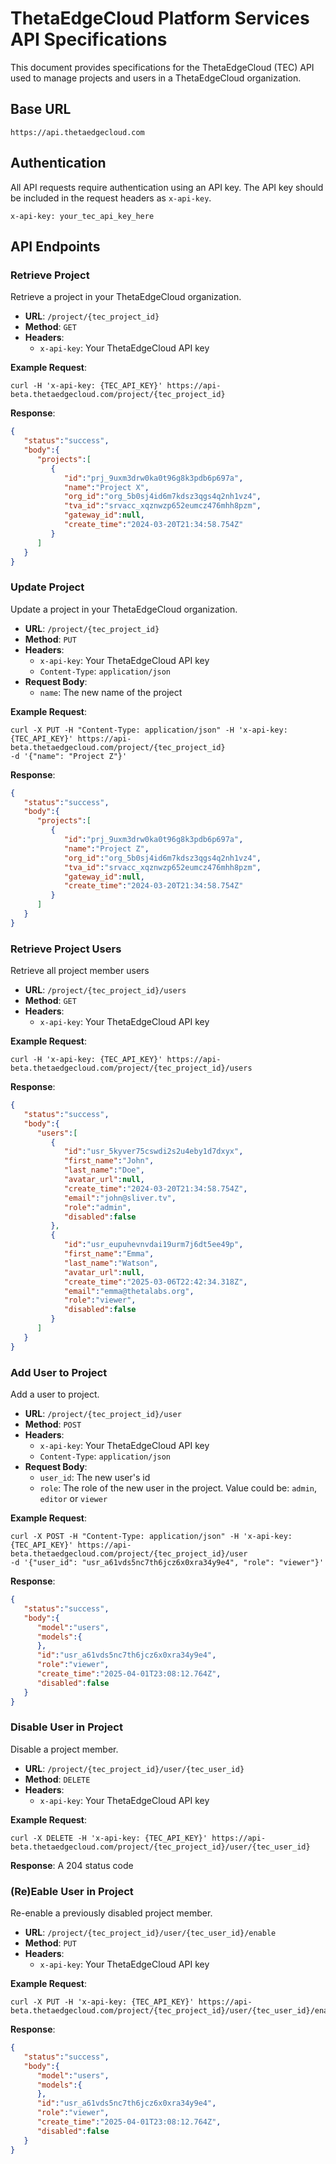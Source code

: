 # ThetaEdgeCloud Platform Services API Specifications

This document provides specifications for the ThetaEdgeCloud (TEC) API used to manage projects and users in a ThetaEdgeCloud organization.

## Base URL

```
https://api.thetaedgecloud.com
```

## Authentication

All API requests require authentication using an API key. The API key should be included in the request headers as `x-api-key`.

```
x-api-key: your_tec_api_key_here
```

## API Endpoints

### Retrieve Project

Retrieve a project in your ThetaEdgeCloud organization.

- **URL**: `/project/{tec_project_id}`
- **Method**: `GET`
- **Headers**:
  - `x-api-key`: Your ThetaEdgeCloud API key

**Example Request**:
```curl
curl -H 'x-api-key: {TEC_API_KEY}' https://api-beta.thetaedgecloud.com/project/{tec_project_id}
```

**Response**:

```json
{
   "status":"success",
   "body":{
      "projects":[
         {
            "id":"prj_9uxm3drw0ka0t96g8k3pdb6p697a",
            "name":"Project X",
            "org_id":"org_5b0sj4id6m7kdsz3qgs4q2nh1vz4",
            "tva_id":"srvacc_xqznwzp652eumcz476mhh8pzm",
            "gateway_id":null,
            "create_time":"2024-03-20T21:34:58.754Z"
         }
      ]
   }
}
```

### Update Project

Update a project in your ThetaEdgeCloud organization.

- **URL**: `/project/{tec_project_id}`
- **Method**: `PUT`
- **Headers**:
  - `x-api-key`: Your ThetaEdgeCloud API key
  - `Content-Type`: `application/json`
- **Request Body**:
  - `name`: The new name of the project
 
**Example Request**:
```curl
curl -X PUT -H "Content-Type: application/json" -H 'x-api-key: {TEC_API_KEY}' https://api-beta.thetaedgecloud.com/project/{tec_project_id}
-d '{"name": "Project Z"}'
```

**Response**:

```json
{
   "status":"success",
   "body":{
      "projects":[
         {
            "id":"prj_9uxm3drw0ka0t96g8k3pdb6p697a",
            "name":"Project Z",
            "org_id":"org_5b0sj4id6m7kdsz3qgs4q2nh1vz4",
            "tva_id":"srvacc_xqznwzp652eumcz476mhh8pzm",
            "gateway_id":null,
            "create_time":"2024-03-20T21:34:58.754Z"
         }
      ]
   }
}
```

### Retrieve Project Users

Retrieve all project member users

- **URL**: `/project/{tec_project_id}/users`
- **Method**: `GET`
- **Headers**:
  - `x-api-key`: Your ThetaEdgeCloud API key

**Example Request**:
```curl
curl -H 'x-api-key: {TEC_API_KEY}' https://api-beta.thetaedgecloud.com/project/{tec_project_id}/users
```

**Response**:

```json
{
   "status":"success",
   "body":{
      "users":[
         {
            "id":"usr_5kyver75cswdi2s2u4eby1d7dxyx",
            "first_name":"John",
            "last_name":"Doe",
            "avatar_url":null,
            "create_time":"2024-03-20T21:34:58.754Z",
            "email":"john@sliver.tv",
            "role":"admin",
            "disabled":false
         },
         {
            "id":"usr_eupuhevnvdai19urm7j6dt5ee49p",
            "first_name":"Emma",
            "last_name":"Watson",
            "avatar_url":null,
            "create_time":"2025-03-06T22:42:34.318Z",
            "email":"emma@thetalabs.org",
            "role":"viewer",
            "disabled":false
         }
      ]
   }
}
```

### Add User to Project

Add a user to project.

- **URL**: `/project/{tec_project_id}/user`
- **Method**: `POST`
- **Headers**:
  - `x-api-key`: Your ThetaEdgeCloud API key
  - `Content-Type`: `application/json`
- **Request Body**:
  - `user_id`: The new user's id
  - `role`: The role of the new user in the project. Value could be: `admin`, `editor` or `viewer`
 
**Example Request**:
```curl
curl -X POST -H "Content-Type: application/json" -H 'x-api-key: {TEC_API_KEY}' https://api-beta.thetaedgecloud.com/project/{tec_project_id}/user
-d '{"user_id": "usr_a61vds5nc7th6jcz6x0xra34y9e4", "role": "viewer"}'
```

**Response**:

```json
{
   "status":"success",
   "body":{
      "model":"users",
      "models":{
      },
      "id":"usr_a61vds5nc7th6jcz6x0xra34y9e4",
      "role":"viewer",
      "create_time":"2025-04-01T23:08:12.764Z",
      "disabled":false
   }
}
```

### Disable User in Project

Disable a project member.

- **URL**: `/project/{tec_project_id}/user/{tec_user_id}`
- **Method**: `DELETE`
- **Headers**:
  - `x-api-key`: Your ThetaEdgeCloud API key
 
**Example Request**:
```curl
curl -X DELETE -H 'x-api-key: {TEC_API_KEY}' https://api-beta.thetaedgecloud.com/project/{tec_project_id}/user/{tec_user_id}
```

**Response**:
A 204 status code

### (Re)Eable User in Project

Re-enable a previously disabled project member.

- **URL**: `/project/{tec_project_id}/user/{tec_user_id}/enable`
- **Method**: `PUT`
- **Headers**:
  - `x-api-key`: Your ThetaEdgeCloud API key
 
**Example Request**:
```curl
curl -X PUT -H 'x-api-key: {TEC_API_KEY}' https://api-beta.thetaedgecloud.com/project/{tec_project_id}/user/{tec_user_id}/enable
```

**Response**:
```json
{
   "status":"success",
   "body":{
      "model":"users",
      "models":{
      },
      "id":"usr_a61vds5nc7th6jcz6x0xra34y9e4",
      "role":"viewer",
      "create_time":"2025-04-01T23:08:12.764Z",
      "disabled":false
   }
}
```
